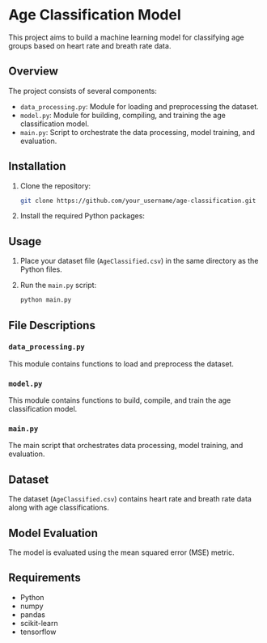 # Age Classification Model

This project aims to build a machine learning model for classifying age groups based on heart rate and breath rate data.

## Overview

The project consists of several components:

- `data_processing.py`: Module for loading and preprocessing the dataset.
- `model.py`: Module for building, compiling, and training the age classification model.
- `main.py`: Script to orchestrate the data processing, model training, and evaluation.

## Installation

1. Clone the repository:

    ```bash
    git clone https://github.com/your_username/age-classification.git
    ```

2. Install the required Python packages:


## Usage

1. Place your dataset file (`AgeClassified.csv`) in the same directory as the Python files.

2. Run the `main.py` script:

    ```bash
    python main.py
    ```

## File Descriptions

### `data_processing.py`

This module contains functions to load and preprocess the dataset.

### `model.py`

This module contains functions to build, compile, and train the age classification model.

### `main.py`

The main script that orchestrates data processing, model training, and evaluation.

## Dataset

The dataset (`AgeClassified.csv`) contains heart rate and breath rate data along with age classifications.

## Model Evaluation

The model is evaluated using the mean squared error (MSE) metric.

## Requirements

- Python 
- numpy
- pandas
- scikit-learn
- tensorflow



